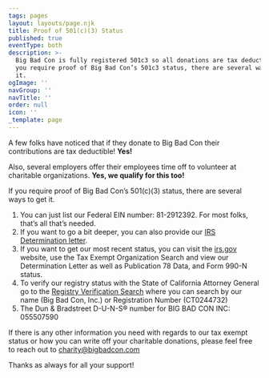 ```yaml
---
tags: pages
layout: layouts/page.njk
title: Proof of 501(c)(3) Status
published: true
eventType: both
description: >-
  Big Bad Con is fully registered 501c3 so all donations are tax deductible. If
  you require proof of Big Bad Con’s 501c3 status, there are several ways to get
  it.
ogImage: ''
navGroup: ''
navTitle: ''
order: null
icon: ''
_template: page
---
```


A few folks have noticed that if they donate to Big Bad Con their contributions are tax deductible! **Yes!**

Also, several employers offer their employees time off to volunteer at charitable organizations. **Yes, we qualify for this too!**

If you require proof of Big Bad Con’s 501(c)(3) status, there are several ways to get it.

1. You can just list our Federal EIN number: 81-2912392. For most folks, that’s all that’s needed.
2. If you want to go a bit deeper, you can also provide our [IRS Determination letter](https://www.dropbox.com/s/wkte3s1qwi21tsh/IRS%20Determination%20Letter.pdf?dl=0).
3. If you want to get our most recent status, you can visit the [irs.gov](https://www.irs.gov/charities-non-profits/search-for-tax-exempt-organizations) website, use the Tax Exempt Organization Search and view our Determination Letter as well as Publication 78 Data, and Form 990-N status.
4. To verify our registry status with the State of California Attorney General go to the [Registry Verification Search](http://rct.doj.ca.gov/Verification/Web/Search.aspx?facility=Y) where you can search by our name (Big Bad Con, Inc.) or Registration Number (CT0244732)
5. The Dun & Bradstreet D-U-N-S® number for BIG BAD CON INC: 055507590

If there is any other information you need with regards to our tax exempt status or how you can write off your charitable donations, please feel free to reach out to [charity@bigbadcon.com](mailto:charity@bigbadcon.com)

Thanks as always for all your support!
